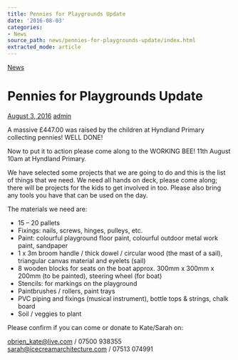 ```yaml
---
title: Pennies for Playgrounds Update
date: '2016-08-03'
categories:
- News
source_path: news/pennies-for-playgrounds-update/index.html
extracted_mode: article
---
```

[News](/news/)

# Pennies for Playgrounds Update

[August 3, 2016](/news/pennies-for-playgrounds-update/) [admin](author/admin/)

A massive £447.00 was raised by the children at Hyndland Primary collecting pennies! WELL DONE!

Now to put it to action please come along to the&nbsp;WORKING BEE! 11th August 10am at Hyndland Primary.

We have selected some projects that we are going to do and this is the list of things that we need. We need all hands on deck, please come along; there will be projects for the kids to get involved in too. Please also bring any tools you have that can be used on the day.

The materials we need are:

- 15 – 20 pallets
- Fixings: nails, screws, hinges, pulleys, etc.
- Paint: colourful playground floor paint, colourful outdoor metal work paint, sandpaper
- 1 x 3m broom handle / thick dowel / circular wood (the mast of a sail), triangular canvas material and eyelets (sail)
- 8 wooden blocks for seats on the boat approx. 300mm x 300mm x 200mm (to be painted), steering wheel (for boat)
- Stencils: for markings on the playground
- Paintbrushes / rollers, paint trays
- PVC piping and fixings (musical instrument), bottle tops & strings, chalk board
- Soil / veggies to plant

Please confirm if you can come or donate to Kate/Sarah on:

[obrien\_kate@live.com](mailto:obrien_kate@live.com) / 07500 938355  
[sarah@icecreamarchitecture.com](mailto:sarah@icecreamarchitecture.com) / 07513 074991
